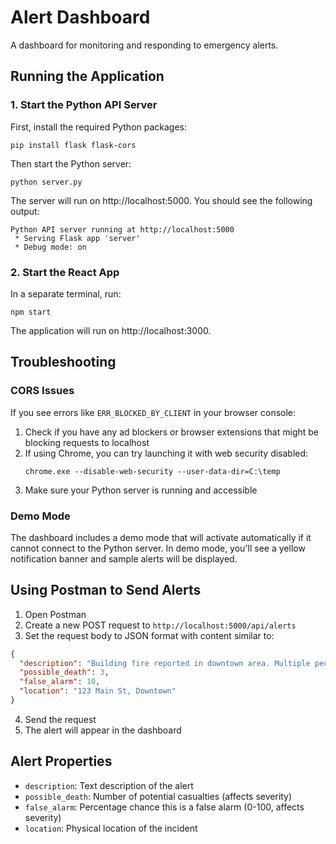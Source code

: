 
# Alert Dashboard

A dashboard for monitoring and responding to emergency alerts.

## Running the Application

### 1. Start the Python API Server

First, install the required Python packages:

```
pip install flask flask-cors
```

Then start the Python server:

```
python server.py
```

The server will run on http://localhost:5000. You should see the following output:
```
Python API server running at http://localhost:5000
 * Serving Flask app 'server'
 * Debug mode: on
```

### 2. Start the React App

In a separate terminal, run:

```
npm start
```

The application will run on http://localhost:3000.

## Troubleshooting

### CORS Issues

If you see errors like `ERR_BLOCKED_BY_CLIENT` in your browser console:

1. Check if you have any ad blockers or browser extensions that might be blocking requests to localhost
2. If using Chrome, you can try launching it with web security disabled:
   ```
   chrome.exe --disable-web-security --user-data-dir=C:\temp
   ```
3. Make sure your Python server is running and accessible

### Demo Mode

The dashboard includes a demo mode that will activate automatically if it cannot connect to the Python server. In demo mode, you'll see a yellow notification banner and sample alerts will be displayed.

## Using Postman to Send Alerts

1. Open Postman
2. Create a new POST request to `http://localhost:5000/api/alerts`
3. Set the request body to JSON format with content similar to:

```json
{
  "description": "Building fire reported in downtown area. Multiple people trapped inside.",
  "possible_death": 3,
  "false_alarm": 10,
  "location": "123 Main St, Downtown"
}
```

4. Send the request
5. The alert will appear in the dashboard

## Alert Properties

- `description`: Text description of the alert
- `possible_death`: Number of potential casualties (affects severity)
- `false_alarm`: Percentage chance this is a false alarm (0-100, affects severity)
- `location`: Physical location of the incident
